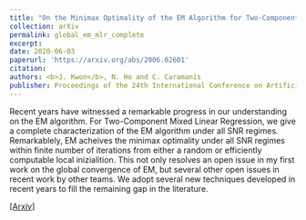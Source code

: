 ```yaml
---
title: "On the Minimax Optimality of the EM Algorithm for Two-Component Mixed Linear Regression"
collection: arXiv
permalink: global_em_mlr_complete
excerpt: 
date: 2020-06-03
paperurl: 'https://arxiv.org/abs/2006.02601'
citation: 
authors: <b>J. Kwon</b>, N. Ho and C. Caramanis
publisher: Proceedings of the 24th International Conference on Artificial Intelligence and Statistics (AISTATS) 2021
---
```


Recent years have witnessed a remarkable progress in our understanding on the EM algorithm. For Two-Component Mixed Linear Regression, we give a complete characterization of the EM algorithm under all SNR regimes. Remarkablely, EM acheives the minimax optimality under all SNR regimes within finite number of iterations from either a random or efficiently computable local inizialition. This not only resolves an open issue in my first work on the global convergence of EM, but several other open issues in recent work by other teams. We adopt several new techniques developed in recent years to fill the remaining gap in the literature. 


[[Arxiv]](https://arxiv.org/abs/2006.02601)